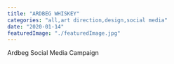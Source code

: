 ```yaml
---
title: "ARDBEG WHISKEY"
categories: "all,art direction,design,social media"
date: "2020-01-14"
featuredImage: "./featuredImage.jpg"
---
```


Ardbeg Social Media Campaign
